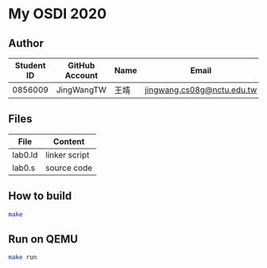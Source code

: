 # My OSDI 2020

## Author

| Student ID | GitHub Account | Name | Email                      |
| -----------| -------------- | ---- | -------------------------- |
| 0856009    | JingWangTW     | 王靖  | jingwang.cs08g@nctu.edu.tw |

## Files
| File          | Content      | 
| --------------| ------------ | 
| lab0.ld       | linker script|
| lab0.s        | source code  |

## How to build

```bash
make
```

## Run on QEMU
```bash
make run
```